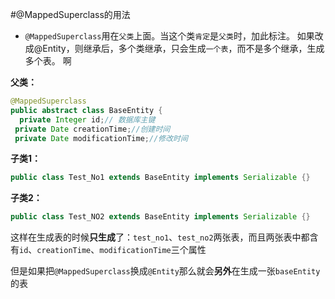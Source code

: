 
#@MappedSuperclass的用法 
- `@MappedSuperclass`用在`父类`上面。当这个类`肯定`是`父类`时，加此标注。
如果改成@Entity，则继承后，多个类继承，只会生成`一个表`，而不是多个继承，生成多个表。  啊

**父类：**
```java
@MappedSuperclass
public abstract class BaseEntity {
  private Integer id;// 数据库主键
 private Date creationTime;//创建时间
 private Date modificationTime;//修改时间
```
**子类1：**
```java
public class Test_No1 extends BaseEntity implements Serializable {}
```
**子类2：**
```java
public class Test_NO2 extends BaseEntity implements Serializable {}
```
这样在生成表的时候**只生成**了：`test_no1`、`test_no2`两张表，而且两张表中都含有`id`、`creationTime`、`modificationTime`三个属性
 
但是如果把`@MappedSuperclass`换成`@Entity`那么就会**另外**在生成一张`baseEntity`的表
